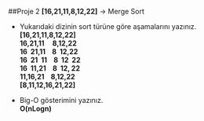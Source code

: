 ##Proje 2
**[16,21,11,8,12,22]** -> Merge Sort

- Yukarıdaki dizinin sort türüne göre aşamalarını yazınız.\
**[16,21,11,8,12,22]**\
**16,21,11&nbsp;&nbsp;&nbsp;&nbsp; 8,12,22**\
**16&nbsp; 21,11 &nbsp;&nbsp; 8 &nbsp;12,22**\
**16&nbsp; 21&nbsp; 11 &nbsp;&nbsp; 8 &nbsp;12&nbsp; 22**\
**16&nbsp; 11,21 &nbsp;&nbsp; 8 &nbsp;12, 22**\
**11,16,21 &nbsp;&nbsp; 8,12,22**\
**[8,11,12,16,21,22]**


- Big-O gösterimini yazınız.\
**O(nLogn)**
